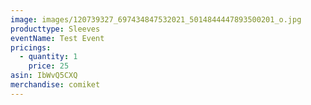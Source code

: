 ```yaml
---
image: images/120739327_697434847532021_5014844447893500201_o.jpg
producttype: Sleeves
eventName: Test Event
pricings:
  - quantity: 1
    price: 25
asin: IbWvQ5CXQ
merchandise: comiket
---
```

